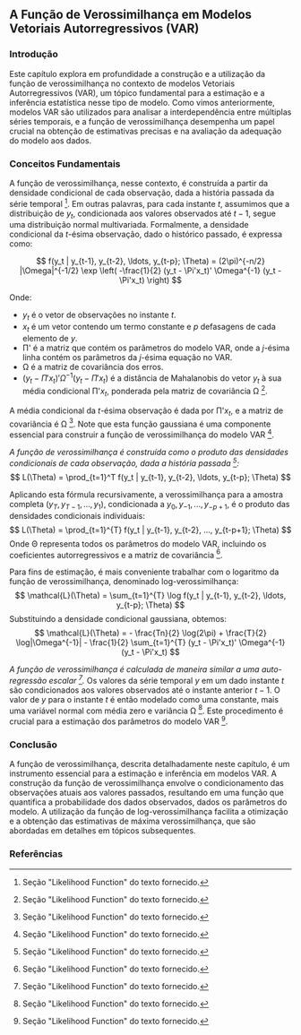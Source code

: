 ## A Função de Verossimilhança em Modelos Vetoriais Autorregressivos (VAR)

### Introdução
Este capítulo explora em profundidade a construção e a utilização da função de verossimilhança no contexto de modelos Vetoriais Autorregressivos (VAR), um tópico fundamental para a estimação e a inferência estatística nesse tipo de modelo. Como vimos anteriormente, modelos VAR são utilizados para analisar a interdependência entre múltiplas séries temporais, e a função de verossimilhança desempenha um papel crucial na obtenção de estimativas precisas e na avaliação da adequação do modelo aos dados.

### Conceitos Fundamentais

A função de verossimilhança, nesse contexto, é construída a partir da densidade condicional de cada observação, dada a história passada da série temporal [^1]. Em outras palavras, para cada instante $t$, assumimos que a distribuição de $y_t$, condicionada aos valores observados até $t-1$, segue uma distribuição normal multivariada. Formalmente, a densidade condicional da $t$-ésima observação, dado o histórico passado, é expressa como:

$$
f(y_t | y_{t-1}, y_{t-2}, \ldots, y_{t-p}; \Theta) = (2\pi)^{-n/2} |\Omega|^{-1/2} \exp \left( -\frac{1}{2} (y_t - \Pi'x_t)' \Omega^{-1} (y_t - \Pi'x_t) \right)
$$

Onde:

*   $y_t$ é o vetor de observações no instante $t$.
*   $x_t$ é um vetor contendo um termo constante e $p$ defasagens de cada elemento de $y$.
*   Π' é a matriz que contém os parâmetros do modelo VAR, onde a $j$-ésima linha contém os parâmetros da $j$-ésima equação no VAR.
*   Ω é a matriz de covariância dos erros.
*   $(y_t - \Pi'x_t)'\Omega^{-1}(y_t - \Pi'x_t)$ é a distância de Mahalanobis do vetor $y_t$ à sua média condicional Π'$x_t$, ponderada pela matriz de covariância Ω [^1].

A média condicional da $t$-ésima observação é dada por Π'$x_t$, e a matriz de covariância é Ω [^1]. Note que esta função gaussiana é uma componente essencial para construir a função de verossimilhança do modelo VAR [^1].

*A função de verossimilhança é construída como o produto das densidades condicionais de cada observação, dada a história passada [^1]:*
$$
L(\Theta) = \prod_{t=1}^T f(y_t | y_{t-1}, y_{t-2}, \ldots, y_{t-p}; \Theta)
$$

Aplicando esta fórmula recursivamente, a verossimilhança para a amostra completa ($y_T, y_{T-1},..., y_1$), condicionada a $y_0, y_{-1},..., y_{-p+1}$, é o produto das densidades condicionais individuais:
$$
L(\Theta) = \prod_{t=1}^{T} f(y_t | y_{t-1}, y_{t-2}, ..., y_{t-p+1}; \Theta)
$$
Onde  Θ representa todos os parâmetros do modelo VAR, incluindo os coeficientes autorregressivos e a matriz de covariância [^1].

Para fins de estimação, é mais conveniente trabalhar com o logaritmo da função de verossimilhança, denominado log-verossimilhança:
$$
\mathcal{L}(\Theta) = \sum_{t=1}^{T} \log f(y_t | y_{t-1}, y_{t-2}, \ldots, y_{t-p}; \Theta)
$$
Substituindo a densidade condicional gaussiana, obtemos:
$$
\mathcal{L}(\Theta) = - \frac{Tn}{2} \log(2\pi) + \frac{T}{2} \log|\Omega^{-1}| - \frac{1}{2} \sum_{t=1}^{T} (y_t - \Pi'x_t)' \Omega^{-1} (y_t - \Pi'x_t)
$$

*A função de verossimilhança é calculada de maneira similar a uma auto-regressão escalar [^1].* Os valores da série temporal $y$ em um dado instante $t$ são condicionados aos valores observados até o instante anterior $t-1$. O valor de $y$ para o instante $t$ é então modelado como uma constante, mais uma variável normal com média zero e variância Ω [^1]. Este procedimento é crucial para a estimação dos parâmetros do modelo VAR [^1].

### Conclusão

A função de verossimilhança, descrita detalhadamente neste capítulo, é um instrumento essencial para a estimação e inferência em modelos VAR. A construção da função de verossimilhança envolve o condicionamento das observações atuais aos valores passados, resultando em uma função que quantifica a probabilidade dos dados observados, dados os parâmetros do modelo. A utilização da função de log-verossimilhança facilita a otimização e a obtenção das estimativas de máxima verossimilhança, que são abordadas em detalhes em tópicos subsequentes.

### Referências
[^1]:  Seção "Likelihood Function" do texto fornecido.
<!-- END -->
